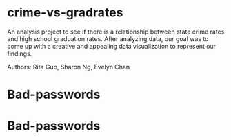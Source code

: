 # crime-vs-gradrates
An analysis project to see if there is a relationship between state crime rates and high school graduation rates. After analyzing data, our goal was to come up with a creative and appealing data visualization to represent our findings. 

Authors: Rita Guo, Sharon Ng, Evelyn Chan
# Bad-passwords
# Bad-passwords
